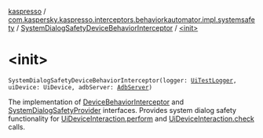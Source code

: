 [kaspresso](../../index.md) / [com.kaspersky.kaspresso.interceptors.behaviorkautomator.impl.systemsafety](../index.md) / [SystemDialogSafetyDeviceBehaviorInterceptor](index.md) / [&lt;init&gt;](./-init-.md)

# &lt;init&gt;

`SystemDialogSafetyDeviceBehaviorInterceptor(logger: `[`UiTestLogger`](../../com.kaspersky.kaspresso.logger/-ui-test-logger.md)`, uiDevice: UiDevice, adbServer: `[`AdbServer`](../../com.kaspersky.kaspresso.device.server/-adb-server/index.md)`)`

The implementation of [DeviceBehaviorInterceptor](../../com.kaspersky.kaspresso.interceptors.behaviorkautomator/-device-behavior-interceptor.md) and [SystemDialogSafetyProvider](../../com.kaspersky.kaspresso.systemsafety/-system-dialog-safety-provider/index.md) interfaces.
Provides system dialog safety functionality for [UiDeviceInteraction.perform](#) and [UiDeviceInteraction.check](#) calls.

